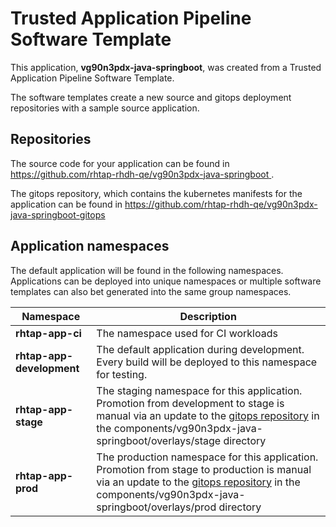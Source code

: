 # Trusted Application Pipeline Software Template

This application, **vg90n3pdx-java-springboot**, was created from a Trusted Application Pipeline Software Template.

The software templates create a new source and gitops deployment repositories with a sample source application. 

## Repositories

The source code for your application can be found in [https://github.com/rhtap-rhdh-qe/vg90n3pdx-java-springboot ](https://github.com/rhtap-rhdh-qe/vg90n3pdx-java-springboot ).
 
The gitops repository, which contains the kubernetes manifests for the application can be found in 
[https://github.com/rhtap-rhdh-qe/vg90n3pdx-java-springboot-gitops ](https://github.com/rhtap-rhdh-qe/vg90n3pdx-java-springboot-gitops ) 

## Application namespaces 

The default application will be found in the following namespaces. Applications can be deployed into unique namespaces or multiple software templates can also bet generated into the same group namespaces.  

|  Namespace   |  Description   |  
| -------- | -------- |
| **rhtap-app-ci** | The namespace used for CI workloads |
| **rhtap-app-development** | The default application during development. Every build will be deployed to this namespace for testing. |
| **rhtap-app-stage** | The staging namespace for this application. Promotion from development to stage is manual via an update to the [gitops repository](https://github.com/rhtap-rhdh-qe/vg90n3pdx-java-springboot-gitops ) in the components/vg90n3pdx-java-springboot/overlays/stage directory |
| **rhtap-app-prod** | The production namespace for this application. Promotion from stage to production is manual via an update to the [gitops repository](https://github.com/rhtap-rhdh-qe/vg90n3pdx-java-springboot-gitops ) in the components/vg90n3pdx-java-springboot/overlays/prod directory |
